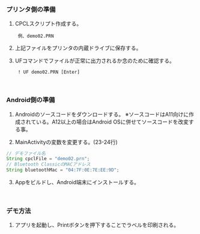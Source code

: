 ### プリンタ側の準備

1. CPCLスクリプト作成する。


        例、demo02.PRN

1. 上記ファイルをプリンタの内蔵ドライブに保存する。

1. UFコマンドでファイルが正常に出力されるか念のために確認する。

        ! UF demo02.PRN [Enter]

</br>

### Android側の準備

1. Androidのソースコードをダウンロードする。
        ※ソースコードはA11向けに作成されている。A12以上の場合はAndroid OSに併せてソースコードを改変する事。

1. MainActivityの変数を変更する。(23-24行)

```java
// デモファイル名
String cpclFile = "demo02.prn";
// Bluetooth ClassicのMACアドレス
String bluetoothMac = "04:7F:0E:7E:EE:9D";
``` 

3. Appをビルドし、Android端末にインストールする。

</br>


### デモ方法

1. アプリを起動し、Printボタンを押下することでラベルを印刷される。


